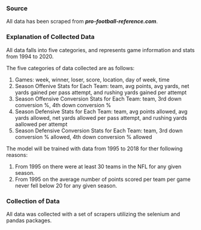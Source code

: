 ### Source
All data has been scraped from _**pro-football-reference.com**_. 

### Explanation of Collected Data 
All data falls into five categories, and represents game information and stats from 1994 to 2020. 

The five categories of data collected are as follows:
1. Games: week, winner, loser, score, location, day of week, time
2. Season Offenive Stats for Each Team: team, avg points, avg yards, net yards gained per pass attempt, and rushing yards gained per attempt
3. Season Offensive Conversion Stats for Each Team: team, 3rd down conversion %, 4th down conversion %
4. Season Defensive Stats for Each Team: team, avg points allowed, avg yards allowed, net yards allowed per pass attempt, and rushing yards aallowed per attempt
5. Season Defensive Conversion Stats for Each Team: team, 3rd down conversion % allowed, 4th down conversion % allowed

The model will be trained with data from 1995 to 2018 for ther following reasons: 
1. From 1995 on there were at least 30 teams in the NFL for any given season.
2. From 1995 on the average number of points scored per team per game never fell below 20 for any given season. 

### Collection of Data
All data was collected with a set of scrapers utilizing the selenium and pandas packages. 



